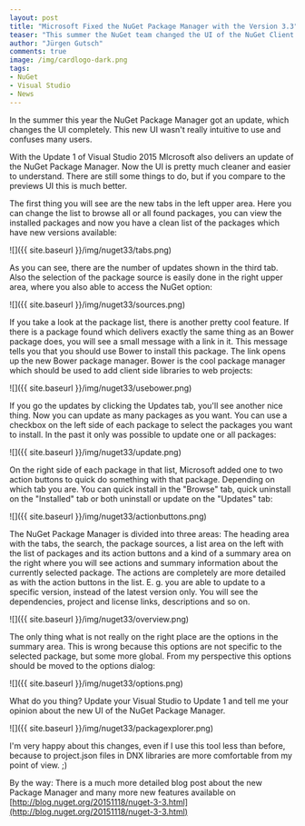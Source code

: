 ```yaml
--- 
layout: post
title: "Microsoft Fixed the NuGet Package Manager with the Version 3.3"
teaser: "This summer the NuGet team changed the UI of the NuGet Client and confuses many users. The NuGet Package Manager was not really intuitive to use. Finally it is fixed."
author: "Jürgen Gutsch"
comments: true
image: /img/cardlogo-dark.png
tags: 
- NuGet
- Visual Studio
- News
---
```


In the summer this year the NuGet Package Manager got an update, which changes the UI completely. This new UI wasn't really intuitive to use and confuses many users.

With the Update 1 of Visual Studio 2015 MIcrosoft also delivers an update of the NuGet Package Manager. Now the UI is pretty much cleaner and easier to understand. There are still some things to do, but if you compare to the previews UI this is much better. 

The first thing you will see are the new tabs in the left upper area. Here you can change the list to browse all or all found packages, you can view the installed packages and now you have a clean list of the packages which have new versions available:

![]({{ site.baseurl }}/img/nuget33/tabs.png)

As you can see, there are the number of updates shown in the third tab. Also the selection of the package source is easily done in the right upper area, where you also able to access the NuGet option:

![]({{ site.baseurl }}/img/nuget33/sources.png)

If you take a look at the package list, there is another pretty cool feature. If there is a package found which delivers exactly the same thing as an Bower package does, you will see a small message with a link in it. This message tells you that you should use Bower to install this package. The link opens up the new Bower package manager. Bower is the cool package manager which should be used to add client side libraries to web projects:

![]({{ site.baseurl }}/img/nuget33/usebower.png)

If you go the updates by clicking the Updates tab, you'll see another nice thing. Now you can update as many packages as you want. You can use a checkbox on the left side of each package to select the packages you want to install. In the past it only was possible to update one or all packages:

![]({{ site.baseurl }}/img/nuget33/update.png)

On the right side of each package in that list, Microsoft added one to two action buttons to quick do something with that package. Depending on which tab you are. You can quick install in the "Browse" tab, quick uninstall on the "Installed" tab or both uninstall or update on the "Updates" tab:

![]({{ site.baseurl }}/img/nuget33/actionbuttons.png)

The NuGet Package Manager is divided into three areas: The heading area with the tabs, the search, the package sources, a list area on the left with the list of packages and its action buttons and a kind of a summary area on the right where you will see actions and summary information about the currently selected package. The actions are completely are more detailed as with the action buttons in the list. E. g. you are able to update to a specific version, instead of the latest version only. You will see the dependencies, project and license links, descriptions and so on.

![]({{ site.baseurl }}/img/nuget33/overview.png)

The only thing what is not really on the right place are the options in the summary area. This is wrong because this options are not specific to the selected package, but some more global. From my perspective this options should be moved to the options dialog:

![]({{ site.baseurl }}/img/nuget33/options.png)

What do you thing? Update your Visual Studio to Update 1 and tell me your opinion about the new UI of the NuGet Package Manager. 

![]({{ site.baseurl }}/img/nuget33/packagexplorer.png)

I'm very happy about this changes, even if I use this tool less than before, because to project.json files in DNX libraries are more comfortable from my point of view. ;) 

By the way: There is a much more detailed blog post about the new Package Manager and many more new features available on [http://blog.nuget.org/20151118/nuget-3-3.html](http://blog.nuget.org/20151118/nuget-3-3.html)